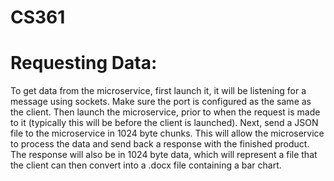 # CS361
# Requesting Data:
To get data from the microservice, first launch it, it will be listening for a message using sockets.  Make sure the port is configured as the same as the client.  Then launch the microservice, prior to when the request is made to it (typically this will be before the client is launched).  Next, send a JSON file to the microservice in 1024 byte chunks.  This will allow the microservice to process the data and send back a response with the finished product.  The response will also be in 1024 byte data, which will represent a file that the client can then convert into a .docx file containing a bar chart.
